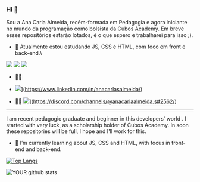 ### Hi 👋

Sou a Ana Carla Almeida, recém-formada em Pedagogia e agora iniciante no mundo da programação como bolsista da Cubos Academy.
Em breve esses repositórios estarão lotados, é o que espero e trabalharei para isso ;).

- 🌱 Atualmente estou estudando JS, CSS e HTML, com foco em front e back-end.\
 
<img src="https://img.shields.io/badge/HTML5-E34F26?style=for-the-badge&logo=html5&logoColor=white"/> <img src="https://img.shields.io/badge/CSS3-1572B6?style=for-the-badge&logo=css3&logoColor=white"/> <img src="https://img.shields.io/badge/JavaScript-F7DF1E?style=for-the-badge&logo=javascript&logoColor=black"/>

- 👨👩 
- <img src="https://img.shields.io/badge/linkedin-%230077B5.svg?&style=for-the-badge&logo=linkedin&logoColor=white" />](https://www.linkedin.com/in/anacarlasalmeida/) 

- 🤜🤛 <img src ="https://img.shields.io/badge/Discord-7289DA?style=for-the-badge&logo=discord&logoColor=white"/>](https://discord.com/channels/@anacarlaalmeida.s#2562/)
---

I am recent pedagogic graduate and beginner in this developers' world . I started with very luck, as a scholarship holder of Cubos Academy.
In soon these repositories will be full, I hope and I'll work for this.

- 🌱 I’m currently learning about JS, CSS and HTML, with focus in front-end and back-end.

[![Top Langs](https://github-readme-stats.vercel.app/api/top-langs/?username=anacarlaalmeida-s)](https://github.com/anacarlaalmeida-s/github-readme-stats)

![YOUR github stats](https://github-readme-stats.vercel.app/api?username=anacarlaalmeida-s)

<!--
**anacarlaalmeida-s/anacarlaalmeida-s** is a ✨ _special_ ✨ repository because its `README.md` (this file) appears on your GitHub profile.

Here are some ideas to get you started:

- 🔭 I’m currently working on ...
- 🌱 I’m currently learning ...
- 👯 I’m looking to collaborate on ...
- 🤔 I’m looking for help with ...
- 💬 Ask me about ...
- 📫 How to reach me: ...
- 😄 Pronouns: ...
- ⚡ Fun fact: ...
-->
